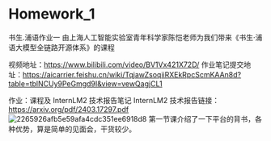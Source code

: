 # Homework_1
书生.浦语作业一
由上海人工智能实验室青年科学家陈恺老师为我们带来《书生·浦语大模型全链路开源体系》的课程

视频地址：https://www.bilibili.com/video/BV1Vx421X72D/
作业笔记提交地址：https://aicarrier.feishu.cn/wiki/TqjawZsoqiiRXEkRpcScmKAAn8d?table=tblNCUy9PeGmgd9I&view=vewQagjCL1

作业：课程及 InternLM2 技术报告笔记
InternLM2 技术报告链接：https://arxiv.org/pdf/2403.17297.pdf
![2265926afb5e59afa4cdc351ee6918d8](https://github.com/Aniulo/Homework_1/assets/128348088/916e7a7a-ea73-45bc-9992-1617f244f82a)
第一节课介绍了一下平台的背书，各种优势，算是简单的见面会，干货较少。
